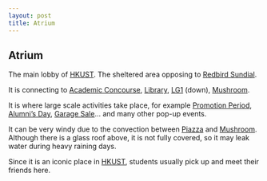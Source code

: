 ```yaml
---
layout: post
title: Atrium 
---
```

## Atrium
The main lobby of [HKUST](). The sheltered area opposing to [Redbird Sundial](Redbird_Sundial.md).

It is connecting to [Academic Concourse](Academic_Concourse.md), [Library](Library.md), [LG1]() (down), [Mushroom](Mushroom.md).

It is where large scale activities take place, for example [Promotion Period](), [Alumni’s Day](), [Garage Sale]()... and many other pop-up events.

It can be very windy due to the convection between [Piazza]() and [Mushroom](Mushroom.md). Although there is a glass roof above, it is not fully covered, so it may leak water during heavy raining days.

Since it is an iconic place in [HKUST](), students usually pick up and meet their friends here.
